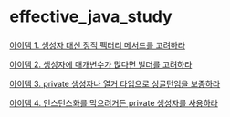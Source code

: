 # effective_java_study

###
[아이템 1. 생성자 대신 정적 팩터리 메서드를 고려하라](https://github.com/masterKimDY/effective_java_study/blob/master/item_1.md)

[아이템 2. 생성자에 매개변수가 많다면 빌더를 고려하라](https://github.com/masterKimDY/effective_java_study/blob/master/item_2.md)

[아이템 3. private 생성자나 열거 타입으로 싱글턴임을 보증하라](https://github.com/masterKimDY/effective_java_study/blob/master/item_3.md)

[아이템 4. 인스턴스화를 막으려거든 private 생성자를 사용하라](https://github.com/masterKimDY/effective_java_study/blob/master/item_4.md)
